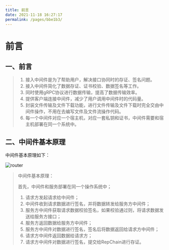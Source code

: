 ```yaml
---
title: 前言
date: 2021-11-18 16:27:17
permalink: /pages/bbe1b3/
---
```

# 前言

## 一、前言

> 1. 接入中间件是为了帮助用户，解决接口协同时的存证、签名问题。
> 2. 接入中间件简化了数据存证、证书校验、数据签名等工作。
> 3. 同时使用gRPC协议进行数据传输，提高了数据传输效率。
> 4. 提供客户端连接中间件，减少了用户调用中间件时的代码量。
> 5. 封装文件传输及文件下载功能，进行文件传输及文件下载时完全交由中间件操作，不用在去编写文件及文件流操作代码。
> 6. 每一个中间件对应一个宿主机，对应一套私钥和证书，中间件需要和宿主机部署在同一个系统中。

## 二、中间件基本原理

中间件基本原理如下：

![router](/api-coord/img/middleware/simple.png)

> 中间件基本原理：
>
>首先，中间件和服务部署在同一个操作系统中；
> 
> 1. 请求方发起请求给中间件；
> 2. 中间件收到请求数据进行签名，并将数据转发给服务方中间件；
> 3. 服务方中间件获取请求数据校验签名，如果校验通过则，将请求数据发送给服务方接口；
> 4. 服务方返回数据给服务方中间件；
> 5. 服务方中间件对数据进行签名，签名后将数据返回给请求方中间件；
> 6. 请求方中间件返回数据给请求方；
> 7. 请求方中间件对数据进行签名，提交给RepChain进行存证。
